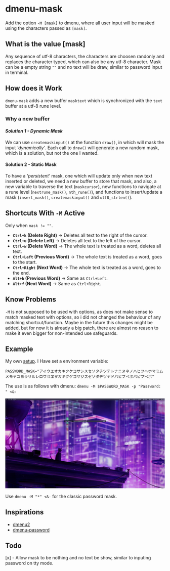 # **dmenu-mask**
Add the option `-M [mask]` to dmenu, where all user input will be masked using the characters passed as `[mask]`.

## **What is the value [mask]**
Any sequence of utf-8 characters, the characters are choosen randonly and replaces the character typed, which can also be any utf-8 character. Mask can be a empty string `""` and no text will be draw, similar to password input in terminal.

## **How does it Work**
`dmenu-mask` adds a new buffer `masktext` which is synchronized with the `text` buffer at a utf-8 rune level.

### **Why a new buffer**
#### **Solution 1* - Dynamic Mask*
We can use `createmaskinput()` at the function `draw()`, in which will mask the input _'dynamically'_. Each call to `draw()` will generate a new random mask, which is a solution, but not the one I wanted.

#### **Solution 2 - Static Mask**
To have a _'persistent'_ mask, one which will update only when new text inserted or deleted, we need a new buffer to store that mask, and also, a new variable to traverse the text (`maskcursor`), new functions to navigate at a rune level (`nextrune_mask()`, `nth_rune()`), and functions to insert/update a mask (`insert_mask()`, `createmaskinput()` and `utf8_strlen()`).

## **Shortcuts With `-M` Active**
Only when `mask != ""`.

* **`Ctrl+k` (Delete Right)**     -> Deletes all text to the right of the cursor.
* **`Ctrl+u` (Delete Left)**      -> Deletes all text to the left of the cursor.
* **`Ctrl+w` (Delete Word)**      -> The whole text is treated as a word, deletes all text.
* **`Ctrl+Left` (Previous Word)** -> The whole text is treated as a word, goes to the start.
* **`Ctrl+Right` (Next Word)**    -> The whole text is treated as a word, goes to the end.
* **`Alt+b` (Previous Word)**     -> Same as `Ctrl+Left`.
* **`Alt+f` (Next Word)**         -> Same as `Ctrl+Right`.

## **Know Problems**
`-M` is not supposed to be used with options, as does not make sense to match masked text with options, so i did not changed the behaviour of any matching shortcut/function. Maybe in the future this changes might be added, but for now it is already a big patch, there are almost no reason to make it even bigger for non-intended use safeguards.

## **Example**
My own [setup](https://github.com/flavio-munis/rice). I Have set a environment variable:

`PASSWORD_MASK="アイウエオカキクケコサシスセソタチツテトナニヌネノハヒフヘホマミムメモヤユヨラリルレロワヰヱヲガギグゲゴザジズゼゾダヂヅデドバビブベボパピプペポ"` 

The use is as follows with dmenu: 
`dmenu -M $PASSWORD_MASK -p "Password: " <&-`

![Example1](./example1.png)

Use `dmenu -M "*" <&-` for the classic password mask.

## **Inspirations**
* [dmenu2](https://github.com/muff1nman/dmenu2)
* [dmenu-password](https://tools.suckless.org/dmenu/patches/password/)

## Todo
[x] - Allow mask to be nothing and no text be show, similar to inputing password on tty mode.
